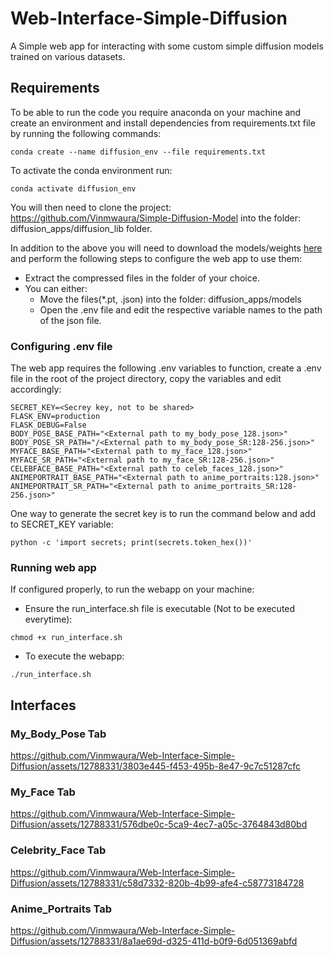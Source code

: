 # Web-Interface-Simple-Diffusion
A Simple web app for interacting with some custom simple diffusion models trained on various datasets.

## Requirements
To be able to run the code you require anaconda on your machine and create an environment and install dependencies from requirements.txt file by running the following commands:
```
conda create --name diffusion_env --file requirements.txt
```
To activate the conda environment run:
```
conda activate diffusion_env
```
You will then need to clone the project: https://github.com/Vinmwaura/Simple-Diffusion-Model into the folder: diffusion_apps/diffusion_lib folder.

In addition to the above you will need to download the models/weights [here](https://huggingface.co/VinML/Simple_Diffusion_Models) and perform the following steps to configure the web app to use them:
+ Extract the compressed files in the folder of your choice.
+ You can either:
  - Move the files(*.pt, .json) into the folder: diffusion_apps/models
  - Open the .env file and edit the respective variable names to the path of the json file.

### Configuring .env file
The web app requires the following .env variables to function, create a .env file in the root of the project directory, copy the variables and edit accordingly:
```
SECRET_KEY=<Secrey key, not to be shared>
FLASK_ENV=production
FLASK_DEBUG=False
BODY_POSE_BASE_PATH="<External path to my_body_pose_128.json>"
BODY_POSE_SR_PATH="/<External path to my_body_pose_SR:128-256.json>"
MYFACE_BASE_PATH="<External path to my_face_128.json>"
MYFACE_SR_PATH="<External path to my_face_SR:128-256.json>"
CELEBFACE_BASE_PATH="<External path to celeb_faces_128.json>"
ANIMEPORTRAIT_BASE_PATH="<External path to anime_portraits:128.json>"
ANIMEPORTRAIT_SR_PATH="<External path to anime_portraits_SR:128-256.json>"
```

One way to generate the secret key is to run the command below and add to SECRET_KEY variable:
```
python -c 'import secrets; print(secrets.token_hex())'
```

### Running web app
If configured properly, to run the webapp on your machine:
+ Ensure the run_interface.sh file is executable (Not to be executed everytime):
```
chmod +x run_interface.sh
```
+ To execute the webapp:
```
./run_interface.sh
```

## Interfaces
### My_Body_Pose Tab
https://github.com/Vinmwaura/Web-Interface-Simple-Diffusion/assets/12788331/3803e445-f453-495b-8e47-9c7c51287cfc

### My_Face Tab
https://github.com/Vinmwaura/Web-Interface-Simple-Diffusion/assets/12788331/576dbe0c-5ca9-4ec7-a05c-3764843d80bd

### Celebrity_Face Tab
https://github.com/Vinmwaura/Web-Interface-Simple-Diffusion/assets/12788331/c58d7332-820b-4b99-afe4-c58773184728

### Anime_Portraits Tab
https://github.com/Vinmwaura/Web-Interface-Simple-Diffusion/assets/12788331/8a1ae69d-d325-411d-b0f9-6d051369abfd
